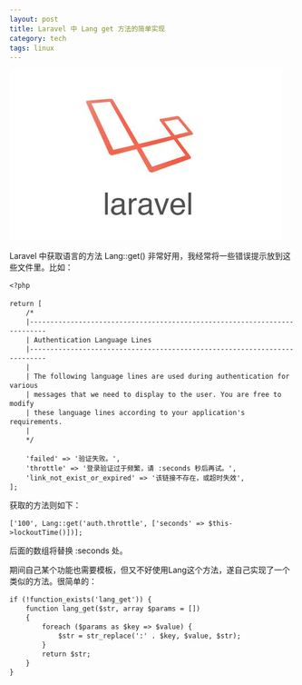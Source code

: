 ```yaml
---
layout: post
title: Laravel 中 Lang get 方法的简单实现
category: tech
tags: linux
---
```


![](/assets/img/laravel.jpg)

Laravel 中获取语言的方法 Lang::get() 非常好用，我经常将一些错误提示放到这些文件里。比如：

    <?php

    return [
        /*
        |--------------------------------------------------------------------------
        | Authentication Language Lines
        |--------------------------------------------------------------------------
        |
        | The following language lines are used during authentication for various
        | messages that we need to display to the user. You are free to modify
        | these language lines according to your application's requirements.
        |
        */

        'failed' => '验证失败。',
        'throttle' => '登录验证过于频繁，请 :seconds 秒后再试。',
        'link_not_exist_or_expired' => '该链接不存在，或超时失效',
    ];
    
获取的方法则如下：
    
    ['100', Lang::get('auth.throttle', ['seconds' => $this->lockoutTime()])];
    
后面的数组将替换 :seconds 处。
    
期间自己某个功能也需要模板，但又不好使用Lang这个方法，遂自己实现了一个类似的方法。很简单的：

    if (!function_exists('lang_get')) {
        function lang_get($str, array $params = [])
        {
            foreach ($params as $key => $value) {
                $str = str_replace(':' . $key, $value, $str);
            }
            return $str;
        }
    }